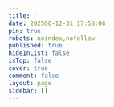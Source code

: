 ```yaml
---
title: ''
date: 202500-12-31 17:58:06
pin: true
robots: noindex,nofollow
published: true
hideInList: false
isTop: false
cover: true
comment: false
layout: page
sidebar: []
---
```

<p class="p center logo ultra" style="text-align:center"><i class="fa-regular fa-star-of-david" style="color:#a6d5fa" title="欢迎"></i></p>
<img src="https://cdn.jsdelivr.net/gh/612901/612901@output/github-contribution-grid-snake.svg" class="lazyload" data-srcset="https://cdn.jsdelivr.net/gh/612901/612901@output/github-contribution-grid-snake.svg" srcset="data:image/gif;base64,R0lGODlhAQABAIAAAP///////yH5BAEKAAEALAAAAAABAAEAAAICTAEAOw==">
